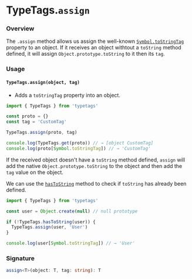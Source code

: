 # TypeTags.`assign`

### Overview

The `.assign` method allows us assign the well-known [`Symbol.toStringTag`](https://developer.mozilla.org/en-US/docs/Web/JavaScript/Reference/Global_Objects/Symbol/toStringTag) property to an object. If it receives an object withtout a `toString` method defined, it will assign `Object.prototype.toString` to it then its `tag`.

### Usage

#### `TypeTags.assign(object, tag)`

- Adds a `toStringTag` property into an object.

```js
import { TypeTags } from 'typetags'

const proto = {}
const tag = 'CustomTag'

TypeTags.assign(proto, tag)

console.log(TypeTags.get(proto)) // → [object CustomTag]
console.log(proto[Symbol.toStringTag]) // → 'CustomTag'
```

If the received object doesn't have a `toString` method defined, `assign` will add the native `Object.prototype.toString` to the object and then add the `tag` value on the object.

We can use the [`hasToString`]() method to check if `toString` has already been defined.

```js
import { TypeTags } from 'typetags'

const user = Object.create(null) // null prototype

if (!TypeTags.hasToString(user)) {
  TypeTags.assign(user, 'User')
}

console.log(user[Symbol.toStringTag]) // → 'User'
```

### Signature

```ts
assign<T>(object: T, tag: string): T
```
